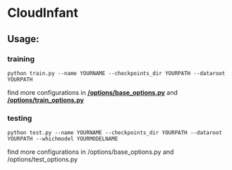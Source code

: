 # CloudInfant

## Usage:

### training
```
python train.py --name YOURNAME --checkpoints_dir YOURPATH --dataroot YOURPATH
```

find more configurations in [**/options/base_options.py**](/options/base_options.py) and [**/options/train_options.py**](/options/train_options.py)


### testing 
```
python test.py --name YOURNAME --checkpoints_dir YOURPATH --dataroot YOURPATH --whichmodel YOURMODELNAME 
```

find more configurations in /options/base_options.py and /options/test_options.py
